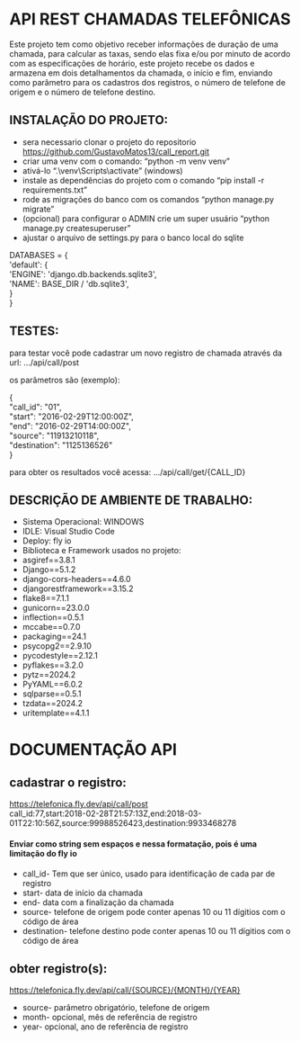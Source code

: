 # API REST CHAMADAS TELEFÔNICAS

Este projeto tem como objetivo receber informações de duração de uma chamada,
para calcular as taxas, sendo elas fixa e/ou por minuto de acordo com as especificações de
horário, este projeto recebe os dados e armazena em dois detalhamentos da chamada, o
início e fim, enviando como parâmetro para os cadastros dos registros, o número de
telefone de origem e o número de telefone destino.

## INSTALAÇÃO DO PROJETO:

- sera necessario clonar o projeto do repositorio
    https://github.com/GustavoMatos13/call_report.git
- criar uma venv com o comando: “python -m venv venv”
- ativá-lo “.\venv\Scripts\activate” (windows)
- instale as dependências do projeto com o comando “pip install -r requirements.txt”
- rode as migrações do banco com os comandos “python manage.py migrate”
- (opcional) para configurar o ADMIN crie um super usuário
    “python manage.py createsuperuser”
- ajustar o arquivo de settings.py para o banco local do sqlite  

 DATABASES = {  
    'default': {  
        'ENGINE': 'django.db.backends.sqlite3',  
        'NAME': BASE_DIR / 'db.sqlite3',  
     }  
 }  

## TESTES:
para testar você pode cadastrar um novo registro de chamada através da url:
.../api/call/post

os parâmetros são (exemplo):

{  
"call_id": "01",  
"start": "2016-02-29T12:00:00Z",  
"end": "2016-02-29T14:00:00Z",  
"source": "11913210118",  
"destination": "1125136526"  
}  

para obter os resultados você acessa:
.../api/call/get/{CALL_ID}

## DESCRIÇÃO DE AMBIENTE DE TRABALHO:
- Sistema Operacional: WINDOWS
- IDLE: Visual Studio Code
- Deploy: fly io
- Biblioteca e Framework usados no projeto:
- asgiref==3.8.1
- Django==5.1.2
- django-cors-headers==4.6.0
- djangorestframework==3.15.2
- flake8==7.1.1
- gunicorn==23.0.0
- inflection==0.5.1
- mccabe==0.7.0
- packaging==24.1
- psycopg2==2.9.10
- pycodestyle==2.12.1
- pyflakes==3.2.0
- pytz==2024.2
- PyYAML==6.0.2
- sqlparse==0.5.1
- tzdata==2024.2
- uritemplate==4.1.1


# DOCUMENTAÇÃO API 

## cadastrar o registro:  
https://telefonica.fly.dev/api/call/post  
call_id:77,start:2018-02-28T21:57:13Z,end:2018-03-01T22:10:56Z,source:99988526423,destination:9933468278

#### Enviar como string sem espaços e nessa formatação, pois é uma limitação do fly io


- call_id- Tem que ser único, usado para identificação de cada par de registro
- start- data de início da chamada
- end- data com a finalização da chamada
- source- telefone de origem pode conter apenas 10 ou 11 dígitios com o código de área
- destination- telefone destino pode conter apenas 10 ou 11 dígitios com o código de área

## obter registro(s):  
https://telefonica.fly.dev/api/call/{SOURCE}/{MONTH}/{YEAR}

- source- parâmetro obrigatório, telefone de origem
- month- opcional, mês de referência de registro
- year- opcional, ano de referência de registro
